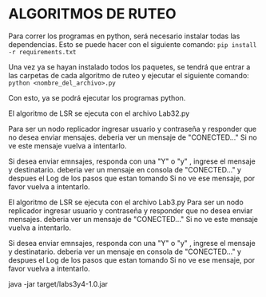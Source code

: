 # ALGORITMOS DE RUTEO

Para correr los programas en python, será necesario instalar todas las dependencias. Esto se puede hacer con el siguiente comando: 
```pip install -r requirements.txt```

Una vez ya se hayan instalado todos los paquetes, se tendrá que entrar a las carpetas de cada algoritmo de ruteo y ejecutar el siguiente comando:
```python <nombre_del_archivo>.py```




Con esto, ya se podrá ejecutar los programas python.


El algoritmo de LSR se ejecuta con el archivo Lab32.py

Para ser un nodo replicador ingresar usuario y contraseña y responder que no desea enviar mensajes.
deberia ver un mensaje de "CONECTED..."
Si no ve este mensaje vuelva a intentarlo.

Si desea enviar emnsajes, responda con una "Y" o "y" , ingrese el mensaje y destinatario.
deberia ver un mensaje en consola de "CONECTED..." y despues el Log de los pasos que estan tomando
Si no ve ese mensaje, por favor vuelva a intentarlo.


El algoritmo de LSR se ejecuta con el archivo Lab3.py
Para ser un nodo replicador ingresar usuario y contraseña y responder que no desea enviar mensajes.
deberia ver un mensaje de "CONECTED..."
Si no ve este mensaje vuelva a intentarlo.

Si desea enviar emnsajes, responda con una "Y" o "y" , ingrese el mensaje y destinatario.
deberia ver un mensaje en consola de "CONECTED..." y despues el Log de los pasos que estan tomando
Si no ve ese mensaje, por favor vuelva a intentarlo.



java -jar target/labs3y4-1.0.jar

